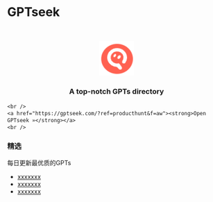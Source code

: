 # GPTseek

<br />

<p align="center">
  <a href="https://github.com/ljwlx/GPTseek.com/">
    <img src="sources/icon.png" alt="" width="80" height="80">
  </a>

  <h3 align="center">A top-notch GPTs directory</h3>
  <p align="center">
  
    <br />
    <a href="https://gptseek.com/?ref=producthunt&f=aw"><strong>Open GPTseek »</strong></a>
    <br />
    
  </p>

</p>

 ### 精选
每日更新最优质的GPTs
- [xxxxxxx](https://getbootstrap.com)
- [xxxxxxx](https://jquery.com)
- [xxxxxxx](https://laravel.com)
